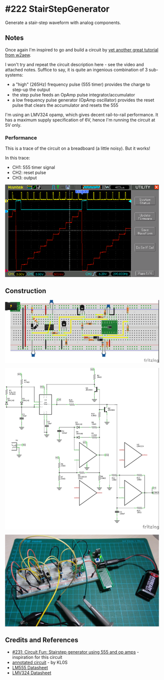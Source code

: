 # #222 StairStepGenerator

Generate a stair-step waveform with analog components.


## Notes

Once again I'm inspired to go and build a circuit by  [yet another great tutorial from w2aew](https://youtu.be/Kqb5zcrgv7s?list=PL4ZSD4omd_Aw-ozOphzFCkhWMtBdyEIrP).

I won't try and repeat the circuit description here - see the video and attached notes.
Suffice to say, it is quite an ingenious combination of 3 sub-systems:

* a "high" (265Hz) frequency pulse (555 timer) provides the charge to step-up the output
* the step pulse feeds an OpAmp pulse integrator/accumulator
* a low frequency pulse generator (OpAmp oscillator) provides the reset pulse that clears the accumulator and resets the 555

I'm using an LMV324 opamp, which gives decent rail-to-rail performance. It has a maximum supply specification of 6V,
hence I'm running the circuit at 5V only.

### Performance

This is a trace of the circuit on a breadboard (a little noisy). But it works!

In this trace:
* CH1: 555 timer signal
* CH2: reset pulse
* CH3: output

![scope](./assets/scope.gif?raw=true)

## Construction

![Breadboard](./assets/StairStepGenerator_bb.jpg?raw=true)

![The Schematic](./assets/StairStepGenerator_schematic.jpg?raw=true)

![The Build](./assets/StairStepGenerator_build.jpg?raw=true)

## Credits and References

* [#231: Circuit Fun: Stairstep generator using 555 and op amps](https://youtu.be/Kqb5zcrgv7s?list=PL4ZSD4omd_Aw-ozOphzFCkhWMtBdyEIrP) - inspiration for this circuit
* [annotated circuit](http://www.qsl.net/w2aew//youtube/231-KL0S_Notes.pdf) - by KL0S
* [LM555 Datasheet](https://www.futurlec.com/Linear/LM555CN.shtml)
* [LMV324 Datasheet](https://www.fairchildsemi.com/datasheets/LM/LMV324.pdf)
